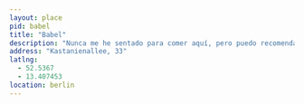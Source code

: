 ```yaml
---
layout: place
pid: babel
title: "Babel"
description: "Nunca me he sentado para comer aquí, pero puedo recomendar sus falafels para llevar."
address: "Kastanienallee, 33"
latlng:
  - 52.5367
  - 13.407453
location: berlin
---
```


